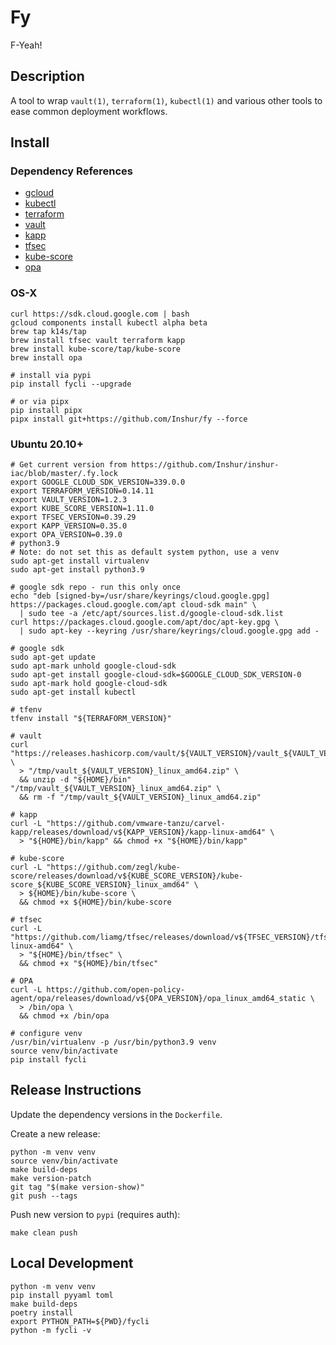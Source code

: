 # Fy

F-Yeah!

## Description

A tool to wrap `vault(1)`, `terraform(1)`, `kubectl(1)` and various other tools to ease common deployment workflows.

## Install

### Dependency References

* [gcloud](https://cloud.google.com/sdk)
* [kubectl](https://cloud.google.com/sdk)
* [terraform](https://www.terraform.io/)
* [vault](https://www.vaultproject.io/)
* [kapp](https://get-kapp.io/)
* [tfsec](https://github.com/tfsec/tfsec)
* [kube-score](https://github.com/zegl/kube-score)
* [opa](https://www.openpolicyagent.org)

### OS-X

```shell
curl https://sdk.cloud.google.com | bash
gcloud components install kubectl alpha beta
brew tap k14s/tap
brew install tfsec vault terraform kapp
brew install kube-score/tap/kube-score
brew install opa

# install via pypi
pip install fycli --upgrade

# or via pipx
pip install pipx
pipx install git+https://github.com/Inshur/fy --force
```

### Ubuntu 20.10+

```shell
# Get current version from https://github.com/Inshur/inshur-iac/blob/master/.fy.lock
export GOOGLE_CLOUD_SDK_VERSION=339.0.0
export TERRAFORM_VERSION=0.14.11
export VAULT_VERSION=1.2.3
export KUBE_SCORE_VERSION=1.11.0
export TFSEC_VERSION=0.39.29
export KAPP_VERSION=0.35.0
export OPA_VERSION=0.39.0
# python3.9 
# Note: do not set this as default system python, use a venv
sudo apt-get install virtualenv
sudo apt-get install python3.9

# google sdk repo - run this only once
echo "deb [signed-by=/usr/share/keyrings/cloud.google.gpg] https://packages.cloud.google.com/apt cloud-sdk main" \
  | sudo tee -a /etc/apt/sources.list.d/google-cloud-sdk.list
curl https://packages.cloud.google.com/apt/doc/apt-key.gpg \
  | sudo apt-key --keyring /usr/share/keyrings/cloud.google.gpg add -

# google sdk
sudo apt-get update
sudo apt-mark unhold google-cloud-sdk
sudo apt-get install google-cloud-sdk=$GOOGLE_CLOUD_SDK_VERSION-0
sudo apt-mark hold google-cloud-sdk
sudo apt-get install kubectl

# tfenv
tfenv install "${TERRAFORM_VERSION}"

# vault
curl "https://releases.hashicorp.com/vault/${VAULT_VERSION}/vault_${VAULT_VERSION}_linux_amd64.zip" \
  > "/tmp/vault_${VAULT_VERSION}_linux_amd64.zip" \
  && unzip -d "${HOME}/bin" "/tmp/vault_${VAULT_VERSION}_linux_amd64.zip" \
  && rm -f "/tmp/vault_${VAULT_VERSION}_linux_amd64.zip"

# kapp
curl -L "https://github.com/vmware-tanzu/carvel-kapp/releases/download/v${KAPP_VERSION}/kapp-linux-amd64" \
  > "${HOME}/bin/kapp" && chmod +x "${HOME}/bin/kapp"

# kube-score
curl -L "https://github.com/zegl/kube-score/releases/download/v${KUBE_SCORE_VERSION}/kube-score_${KUBE_SCORE_VERSION}_linux_amd64" \
  > ${HOME}/bin/kube-score \
  && chmod +x ${HOME}/bin/kube-score

# tfsec
curl -L "https://github.com/liamg/tfsec/releases/download/v${TFSEC_VERSION}/tfsec-linux-amd64" \
  > "${HOME}/bin/tfsec" \
  && chmod +x "${HOME}/bin/tfsec"

# OPA
curl -L https://github.com/open-policy-agent/opa/releases/download/v${OPA_VERSION}/opa_linux_amd64_static \
  > /bin/opa \
  && chmod +x /bin/opa
  
# configure venv
/usr/bin/virtualenv -p /usr/bin/python3.9 venv
source venv/bin/activate
pip install fycli

```

## Release Instructions

Update the dependency versions in the `Dockerfile`.

Create a new release:
```shell
python -m venv venv
source venv/bin/activate
make build-deps
make version-patch
git tag "$(make version-show)"
git push --tags
```

Push new version to `pypi` (requires auth):
```shell
make clean push
```

## Local Development
```shell
python -m venv venv
pip install pyyaml toml
make build-deps
poetry install
export PYTHON_PATH=${PWD}/fycli
python -m fycli -v
```
